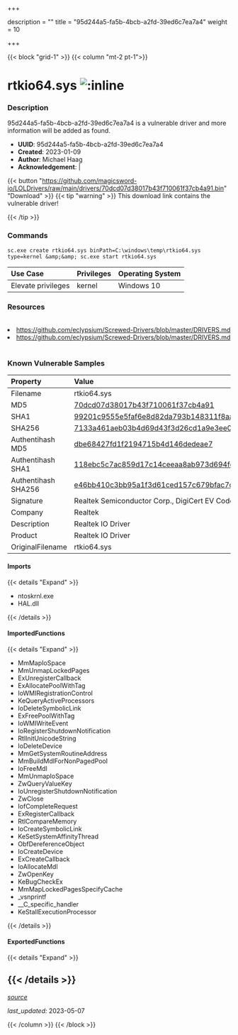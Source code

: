 +++

description = ""
title = "95d244a5-fa5b-4bcb-a2fd-39ed6c7ea7a4"
weight = 10

+++


{{< block "grid-1" >}}
{{< column "mt-2 pt-1">}}


# rtkio64.sys ![:inline](/images/twitter_verified.png) 


### Description

95d244a5-fa5b-4bcb-a2fd-39ed6c7ea7a4 is a vulnerable driver and more information will be added as found.
- **UUID**: 95d244a5-fa5b-4bcb-a2fd-39ed6c7ea7a4
- **Created**: 2023-01-09
- **Author**: Michael Haag
- **Acknowledgement**:  | [](https://twitter.com/)

{{< button "https://github.com/magicsword-io/LOLDrivers/raw/main/drivers/70dcd07d38017b43f710061f37cb4a91.bin" "Download" >}}
{{< tip "warning" >}}
This download link contains the vulnerable driver!

{{< /tip >}}

### Commands

```
sc.exe create rtkio64.sys binPath=C:\windows\temp\rtkio64.sys type=kernel &amp;&amp; sc.exe start rtkio64.sys
```

| Use Case | Privileges | Operating System | 
|:---- | ---- | ---- |
| Elevate privileges | kernel | Windows 10 |

### Resources
<br>
<li><a href=" https://github.com/eclypsium/Screwed-Drivers/blob/master/DRIVERS.md"> https://github.com/eclypsium/Screwed-Drivers/blob/master/DRIVERS.md</a></li>
<li><a href="https://github.com/eclypsium/Screwed-Drivers/blob/master/DRIVERS.md">https://github.com/eclypsium/Screwed-Drivers/blob/master/DRIVERS.md</a></li>
<br>

### Known Vulnerable Samples

| Property           | Value |
|:-------------------|:------|
| Filename           | rtkio64.sys |
| MD5                | [70dcd07d38017b43f710061f37cb4a91](https://www.virustotal.com/gui/file/70dcd07d38017b43f710061f37cb4a91) |
| SHA1               | [99201c9555e5faf6e8d82da793b148311f8aa4b8](https://www.virustotal.com/gui/file/99201c9555e5faf6e8d82da793b148311f8aa4b8) |
| SHA256             | [7133a461aeb03b4d69d43f3d26cd1a9e3ee01694e97a0645a3d8aa1a44c39129](https://www.virustotal.com/gui/file/7133a461aeb03b4d69d43f3d26cd1a9e3ee01694e97a0645a3d8aa1a44c39129) |
| Authentihash MD5   | [dbe68427fd1f2194715b4d146dedeae7](https://www.virustotal.com/gui/search/authentihash%253Adbe68427fd1f2194715b4d146dedeae7) |
| Authentihash SHA1  | [118ebc5c7ac859d17c14ceeaa8ab973d694fdd7b](https://www.virustotal.com/gui/search/authentihash%253A118ebc5c7ac859d17c14ceeaa8ab973d694fdd7b) |
| Authentihash SHA256| [e46bb410c3bb95a1f3d61ced157c679bfac7dc997534e46b83b234a6fc5cbb14](https://www.virustotal.com/gui/search/authentihash%253Ae46bb410c3bb95a1f3d61ced157c679bfac7dc997534e46b83b234a6fc5cbb14) |
| Signature         | Realtek Semiconductor Corp., DigiCert EV Code Signing CA, DigiCert   |
| Company           | Realtek                                             |
| Description       | Realtek IO Driver |
| Product           | Realtek IO Driver                       |
| OriginalFilename  | rtkio64.sys  |


#### Imports
{{< details "Expand" >}}
* ntoskrnl.exe
* HAL.dll

{{< /details >}}
#### ImportedFunctions
{{< details "Expand" >}}
* MmMapIoSpace
* MmUnmapLockedPages
* ExUnregisterCallback
* ExAllocatePoolWithTag
* IoWMIRegistrationControl
* KeQueryActiveProcessors
* IoDeleteSymbolicLink
* ExFreePoolWithTag
* IoWMIWriteEvent
* IoRegisterShutdownNotification
* RtlInitUnicodeString
* IoDeleteDevice
* MmGetSystemRoutineAddress
* MmBuildMdlForNonPagedPool
* IoFreeMdl
* MmUnmapIoSpace
* ZwQueryValueKey
* IoUnregisterShutdownNotification
* ZwClose
* IofCompleteRequest
* ExRegisterCallback
* RtlCompareMemory
* IoCreateSymbolicLink
* KeSetSystemAffinityThread
* ObfDereferenceObject
* IoCreateDevice
* ExCreateCallback
* IoAllocateMdl
* ZwOpenKey
* KeBugCheckEx
* MmMapLockedPagesSpecifyCache
* _vsnprintf
* __C_specific_handler
* KeStallExecutionProcessor

{{< /details >}}
#### ExportedFunctions
{{< details "Expand" >}}

{{< /details >}}
-----



[*source*](https://github.com/magicsword-io/LOLDrivers/tree/main/yaml/95d244a5-fa5b-4bcb-a2fd-39ed6c7ea7a4.yaml)

*last_updated:* 2023-05-07








{{< /column >}}
{{< /block >}}

